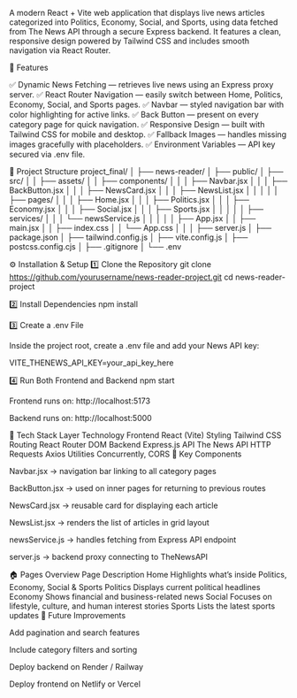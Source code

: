 A modern React + Vite web application that displays live news articles categorized into Politics, Economy, Social, and Sports, using data fetched from The News API through a secure Express backend.
It features a clean, responsive design powered by Tailwind CSS and includes smooth navigation via React Router.

🚀 Features

✅ Dynamic News Fetching — retrieves live news using an Express proxy server.
✅ React Router Navigation — easily switch between Home, Politics, Economy, Social, and Sports pages.
✅ Navbar — styled navigation bar with color highlighting for active links.
✅ Back Button — present on every category page for quick navigation.
✅ Responsive Design — built with Tailwind CSS for mobile and desktop.
✅ Fallback Images — handles missing images gracefully with placeholders.
✅ Environment Variables — API key secured via .env file.

📁 Project Structure
project_final/
│
├── news-reader/
│   ├── public/
│   ├── src/
│   │   ├── assets/
│   │   ├── components/
│   │   │   ├── Navbar.jsx
│   │   │   ├── BackButton.jsx
│   │   │   ├── NewsCard.jsx
│   │   │   ├── NewsList.jsx
│   │   │
│   │   ├── pages/
│   │   │   ├── Home.jsx
│   │   │   ├── Politics.jsx
│   │   │   ├── Economy.jsx
│   │   │   ├── Social.jsx
│   │   │   ├── Sports.jsx
│   │   │
│   │   ├── services/
│   │   │   └── newsService.js
│   │   │
│   │   ├── App.jsx
│   │   ├── main.jsx
│   │   ├── index.css
│   │   └── App.css
│   │
│   ├── server.js
│   ├── package.json
│   ├── tailwind.config.js
│   ├── vite.config.js
│   ├── postcss.config.cjs
│   ├── .gitignore
│   └── .env

⚙️ Installation & Setup
1️⃣ Clone the Repository
git clone https://github.com/yourusername/news-reader-project.git
cd news-reader-project

2️⃣ Install Dependencies
npm install

3️⃣ Create a .env File

Inside the project root, create a .env file and add your News API key:

VITE_THENEWS_API_KEY=your_api_key_here

4️⃣ Run Both Frontend and Backend
npm start


Frontend runs on: http://localhost:5173

Backend runs on: http://localhost:5000

🧠 Tech Stack
Layer	Technology
Frontend	React (Vite)
Styling	Tailwind CSS
Routing	React Router DOM
Backend	Express.js
API	The News API
HTTP Requests	Axios
Utilities	Concurrently, CORS
🧾 Key Components

Navbar.jsx → navigation bar linking to all category pages

BackButton.jsx → used on inner pages for returning to previous routes

NewsCard.jsx → reusable card for displaying each article

NewsList.jsx → renders the list of articles in grid layout

newsService.js → handles fetching from Express API endpoint

server.js → backend proxy connecting to TheNewsAPI

🏠 Pages Overview
Page	Description
Home	Highlights what’s inside Politics, Economy, Social & Sports
Politics	Displays current political headlines
Economy	Shows financial and business-related news
Social	Focuses on lifestyle, culture, and human interest stories
Sports	Lists the latest sports updates
🧭 Future Improvements

Add pagination and search features

Include category filters and sorting

Deploy backend on Render / Railway

Deploy frontend on Netlify or Vercel

